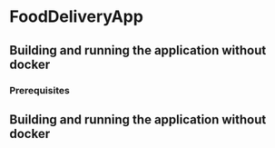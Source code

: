 # FoodDeliveryApp

## Building and running the application without docker
### Prerequisites


## Building and running the application without docker
